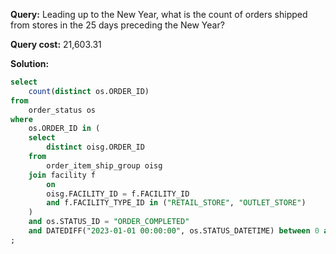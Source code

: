 **Query:** Leading up to the New Year, what is the count of orders shipped from stores in the 25 days preceding the New Year?

**Query cost:** 21,603.31

**Solution:**
```sql
select
	count(distinct os.ORDER_ID)
from
	order_status os
where
	os.ORDER_ID in (
	select
		distinct oisg.ORDER_ID
	from
		order_item_ship_group oisg
	join facility f
		on
		oisg.FACILITY_ID = f.FACILITY_ID
		and f.FACILITY_TYPE_ID in ("RETAIL_STORE", "OUTLET_STORE")
	)
	and os.STATUS_ID = "ORDER_COMPLETED"
	and DATEDIFF("2023-01-01 00:00:00", os.STATUS_DATETIME) between 0 and 25
;
```